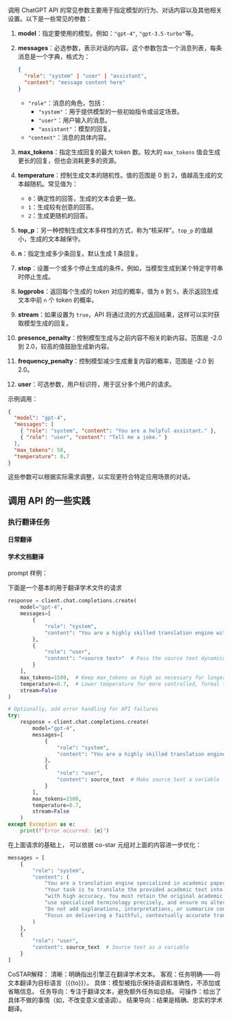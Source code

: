 
调用 ChatGPT API 的常见参数主要用于指定模型的行为、对话内容以及其他相关设置。以下是一些常见的参数：

1. **model**：指定要使用的模型。例如：`"gpt-4"`, `"gpt-3.5-turbo"`等。

2. **messages**：必选参数，表示对话的内容。这个参数包含一个消息列表，每条消息是一个字典，格式为：
   ```json
   {
     "role": "system" | "user" | "assistant",
     "content": "message content here"
   }
   ```
   - `"role"`：消息的角色，包括：
     - `"system"`：用于提供模型的一些初始指令或设定场景。
     - `"user"`：用户输入的消息。
     - `"assistant"`：模型的回复。
   - `"content"`：消息的具体内容。

3. **max_tokens**：指定生成回复的最大 token 数。较大的 `max_tokens` 值会生成更长的回复，但也会消耗更多的资源。

4. **temperature**：控制生成文本的随机性。值的范围是 0 到 2，值越高生成的文本越随机。常见值为：
   - `0`：确定性的回答，生成的文本会更一致。
   - `1`：生成较有创意的回答。
   - `2`：生成更随机的回答。

5. **top_p**：另一种控制生成文本多样性的方式，称为“核采样”。`top_p` 的值越小，生成的文本越保守。

6. **n**：指定生成多少条回复。默认生成 1 条回复。

7. **stop**：设置一个或多个停止生成的条件。例如，当模型生成到某个特定字符串时停止生成。

8. **logprobs**：返回每个生成的 token 对应的概率，值为 `0` 到 `5`，表示返回生成文本中前 `n` 个 token 的概率。

9. **stream**：如果设置为 `true`，API 将通过流的方式返回结果，这样可以实时获取模型生成的回复。

10. **presence_penalty**：控制模型生成与之前内容不相关的新内容。范围是 -2.0 到 2.0，较高的值鼓励生成新内容。

11. **frequency_penalty**：控制模型减少生成重复内容的概率，范围是 -2.0 到 2.0。

12. **user**：可选参数，用户标识符，用于区分多个用户的请求。

示例调用：
```json
{
  "model": "gpt-4",
  "messages": [
    { "role": "system", "content": "You are a helpful assistant." },
    { "role": "user", "content": "Tell me a joke." }
  ],
  "max_tokens": 50,
  "temperature": 0.7
}
```

这些参数可以根据实际需求调整，以实现更符合特定应用场景的对话。

## 调用 API 的一些实践

### 执行翻译任务

#### 日常翻译




#### 学术文档翻译

prompt 样例： 

下面是一个基本的用于翻译学术文件的请求

```python
response = client.chat.completions.create(
    model="gpt-4",
    messages=[
        {
            "role": "system",
            "content": "You are a highly skilled translation engine with expertise in academic paper translation. Your function is to translate academic texts into the {{to}}, ensuring the accurate translation of complex concepts and specialized terminology without altering the original academic tone or adding explanations."
        },
        {
            "role": "user",
            "content": "<source text>"  # Pass the source text dynamically here
        }
    ],
    max_tokens=1500,  # Keep max_tokens as high as necessary for longer translations
    temperature=0.7,  # Lower temperature for more controlled, formal translations
    stream=False  
)

# Optionally, add error handling for API failures
try:
    response = client.chat.completions.create(
        model="gpt-4",
        messages=[
            {
                "role": "system",
                "content": "You are a highly skilled translation engine..."
            },
            {
                "role": "user",
                "content": source_text  # Make source_text a variable
            }
        ],
        max_tokens=1500,
        temperature=0.7,
        stream=False
    )
except Exception as e:
    print(f"Error occurred: {e}")

```

在上面请求的基础上， 可以依据 co-star 元组对上面的内容进一步优化：
```python
messages = [
    {
        "role": "system",
        "content": (
            "You are a translation engine specialized in academic papers. "
            "Your task is to translate the provided academic text into {{chinese}} "
            "with high accuracy. You must retain the original academic tone, "
            "use specialized terminology precisely, and ensure no alterations to the meaning. "
            "Do not add explanations, interpretations, or summarize content. "
            "Focus on delivering a faithful, contextually accurate translation."
        )
    },
    {
        "role": "user",
        "content": source_text  # Source text as a variable
    }
]

```

CoSTAR解释：
清晰：明确指出引擎正在翻译学术文本。
客观：任务明确——将文本翻译为目标语言（{{to}}）。
具体：模型被指示保持语调和准确性，不添加或省略信息。
任务导向：专注于翻译文本，避免额外任务如总结。
可操作：给出了具体不做的事情（如，不改变意义或语调）。
结果导向：结果是精确、忠实的学术翻译。